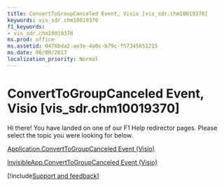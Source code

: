 ```yaml
---
title: ConvertToGroupCanceled Event, Visio [vis_sdr.chm10019370]
keywords: vis_sdr.chm10019370
f1_keywords:
- vis_sdr.chm10019370
ms.prod: office
ms.assetid: 0476bda2-ae3e-4a0c-b79c-f57345651215
ms.date: 06/08/2017
localization_priority: Normal
---
```



# ConvertToGroupCanceled Event, Visio [vis_sdr.chm10019370]

Hi there! You have landed on one of our F1 Help redirector pages. Please select the topic you were looking for below.

[Application.ConvertToGroupCanceled Event (Visio)](https://msdn.microsoft.com/library/0cc49837-c819-774c-c69b-45ae86b7fa0d%28Office.15%29.aspx)

[InvisibleApp.ConvertToGroupCanceled Event (Visio)](https://msdn.microsoft.com/library/28a6f088-2ee5-fba3-6d63-b02b2ab36085%28Office.15%29.aspx)

[!include[Support and feedback](~/includes/feedback-boilerplate.md)]